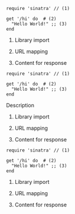 ``` highlight
require 'sinatra' // (1)

get '/hi' do  # (2)
  "Hello World!" ;; (3)
end
```

1.  Library import

2.  URL mapping

3.  Content for response

``` highlight
require 'sinatra' // (1)

get '/hi' do  # (2)
  "Hello World!" ;; (3)
end
```

Description

1.  Library import

2.  URL mapping

3.  Content for response

``` highlight
require 'sinatra' // (1)

get '/hi' do  # (2)
  "Hello World!" ;; (3)
end
```

1.  Library import

2.  URL mapping

3.  Content for response